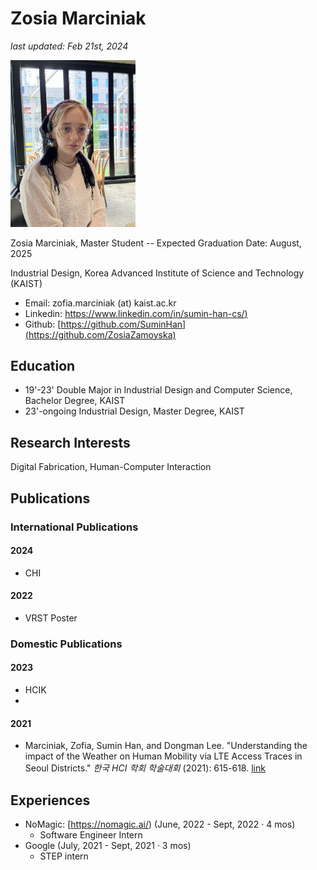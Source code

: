 Zosia Marciniak
===

_last updated: Feb 21st, 2024_

<img src="./images/zosia-profile.jpeg" width="200"  />


Zosia Marciniak, Master Student -- Expected Graduation Date: August, 2025

Industrial Design, Korea Advanced Institute of Science and Technology (KAIST)

*   Email: zofia.marciniak (at) kaist.ac.kr
*   Linkedin: [https://www.linkedin.com/in/sumin-han-cs/)](https://www.linkedin.com/in/zosia-marciniak-a2a7a9133/)
*   Github: [https://github.com/SuminHan](https://github.com/ZosiaZamoyska)

## Education

*   19'-23' Double Major in Industrial Design and Computer Science, Bachelor Degree, KAIST
*   23'-ongoing Industrial Design, Master Degree, KAIST

## Research Interests

Digital Fabrication, Human-Computer Interaction

## Publications

### International Publications

#### 2024
- CHI

#### 2022
- VRST Poster

### Domestic Publications

#### 2023
- HCIK
- 
#### 2021
- Marciniak, Zofia, Sumin Han, and Dongman Lee. "Understanding the impact of the Weather on Human Mobility via LTE Access Traces in Seoul Districts." *한국 HCI 학회 학술대회*
 (2021): 615-618. [link](https://www.dbpia.co.kr/journal/articleDetail?nodeId=NODE10530300)

## Experiences
- NoMagic: [https://nomagic.ai/) (June, 2022 - Sept, 2022 · 4 mos)
    - Software Engineer Intern
- Google (July, 2021 - Sept, 2021 · 3 mos)
    - STEP intern
